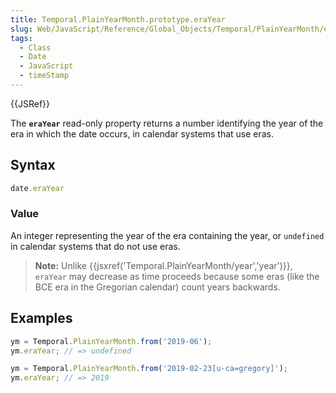 ```yaml
---
title: Temporal.PlainYearMonth.prototype.eraYear
slug: Web/JavaScript/Reference/Global_Objects/Temporal/PlainYearMonth/eraYear
tags:
  - Class
  - Date
  - JavaScript
  - timeStamp
---
```

{{JSRef}}

The **`eraYear`** read-only property returns a number identifying the year of
the era in which the date occurs, in calendar systems that use eras.

## Syntax

```js
date.eraYear
```

### Value

An integer representing the year of the era containing the year, or `undefined`
in calendar systems that do not use eras.

> **Note:** Unlike
> {{jsxref('Temporal.PlainYearMonth/year','year')}}, `eraYear`
> may decrease as time proceeds because some eras (like the BCE era in the
> Gregorian calendar) count years backwards.

## Examples

```js
ym = Temporal.PlainYearMonth.from('2019-06');
ym.eraYear; // => undefined

ym = Temporal.PlainYearMonth.from('2019-02-23[u-ca=gregory]');
ym.eraYear; // => 2019
```
